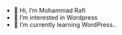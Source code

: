 - 👋 Hi, I’m Mohammad Rafi
- 👀 I’m interested in Wordpress 
- 🌱 I’m currently learning WordPress..

<!---
rafi-bitc/rafi-bitc is a ✨ special ✨ repository because its `README.md` (this file) appears on your GitHub profile.
You can click the Preview link to take a look at your changes.
--->
